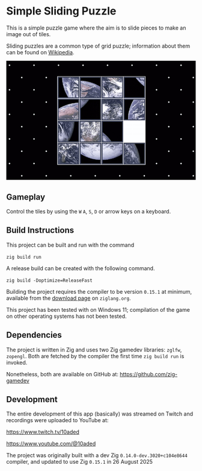 # Simple Sliding Puzzle
This is a simple puzzle game where the aim is to slide pieces to make an image out of tiles.

Sliding puzzles are a common type of grid puzzle; information about them can be found on [Wikipedia](https://en.wikipedia.org/wiki/Sliding_puzzle).

![Screenshot](preview.gif "An small animation showing the game in action; tiles of an photo of the Earth slide around.")

## Gameplay

Control the tiles by using the `W` `A`, `S`, `D` or arrow keys on a keyboard.

## Build Instructions

This project can be built and run with the command

`zig build run`

A release build can be created with the following command.

`zig build -Doptimize=ReleaseFast`

Building the project requires the compiler to be version `0.15.1` at minimum, available from the [download page](https://ziglang.org/download/) on `ziglang.org`.

This project has been tested with on Windows 11; compilation of the game on other operating systems has not been tested.

## Dependencies

The project is written in Zig and uses two Zig gamedev libraries: `zglfw`, `zopengl`. Both are fetched by the compiler the first time `zig build run` is invoked.

Nonetheless, both are available on GitHub at: https://github.com/zig-gamedev

## Development

The entire development of this app (basically) was streamed on Twitch and recordings were uploaded to YouTube at:

https://www.twitch.tv/10aded

https://www.youtube.com/@10aded

The project was originally built with a dev Zig `0.14.0-dev.3020+c104e8644` compiler, and updated to use Zig `0.15.1` in 26 August 2025
